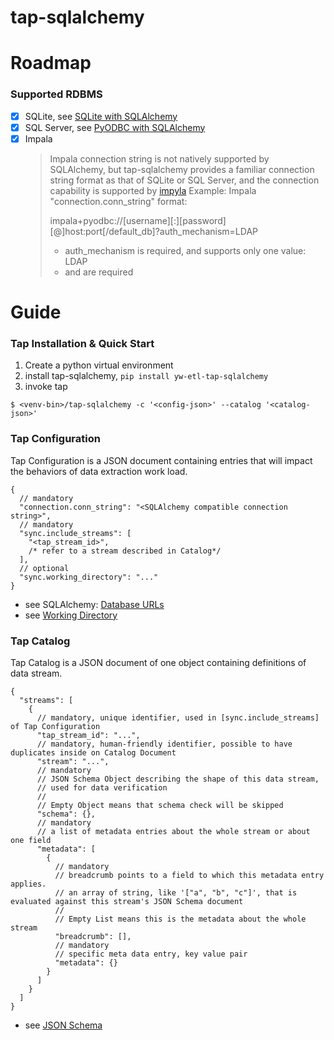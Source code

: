 # tap-sqlalchemy

# Roadmap

### Supported RDBMS

- [x] SQLite, see [SQLite with SQLAlchemy](https://docs.sqlalchemy.org/en/14/dialects/sqlite.html#connect-strings)
- [x] SQL Server, see [PyODBC with SQLAlchemy](https://docs.sqlalchemy.org/en/14/dialects/mssql.html#module-sqlalchemy.dialects.mssql.pyodbc)
- [x] Impala
  > Impala connection string is not natively supported by SQLAlchemy, but
  tap-sqlalchemy provides a familiar connection string format as that of SQLite or SQL Server, and the 
  connection capability is supported by [impyla](https://github.com/cloudera/impyla)
  > Example: 
  > Impala "connection.conn_string" format:
  > 
  > impala+pyodbc://[username][:][password][@]host:port[/default_db]?auth_mechanism=LDAP
  > 
  > - auth_mechanism is required, and supports only one value: LDAP
  > - <host> and <port> are required

# Guide

### Tap Installation & Quick Start

1. Create a python virtual environment
2. install tap-sqlalchemy, `pip install yw-etl-tap-sqlalchemy`
3. invoke tap

```shell
$ <venv-bin>/tap-sqlalchemy -c '<config-json>' --catalog '<catalog-json>'
```

### Tap Configuration

Tap Configuration is a JSON document containing entries that will impact the behaviors of data extraction work load.

```json5
{
  // mandatory
  "connection.conn_string": "<SQLAlchemy compatible connection string>",
  // mandatory
  "sync.include_streams": [ 
    "<tap_stream_id>", 
    /* refer to a stream described in Catalog*/ 
  ],
  // optional
  "sync.working_directory": "..."
}
```
* see SQLAlchemy: [Database URLs](https://docs.sqlalchemy.org/en/14/core/engines.html#database-urls)
* see [Working Directory](https://github.com/YiwenData/tap-sqlalchemy/issues/2) 

### Tap Catalog

Tap Catalog is a JSON document of one object containing definitions of data stream. 

```json5
{
  "streams": [
    {
      // mandatory, unique identifier, used in [sync.include_streams] of Tap Configuration
      "tap_stream_id": "...",
      // mandatory, human-friendly identifier, possible to have duplicates inside on Catalog Document
      "stream": "...",
      // mandatory
      // JSON Schema Object describing the shape of this data stream,
      // used for data verification
      // 
      // Empty Object means that schema check will be skipped
      "schema": {},
      // mandatory
      // a list of metadata entries about the whole stream or about one field
      "metadata": [
        {
          // mandatory
          // breadcrumb points to a field to which this metadata entry applies.
          // an array of string, like '["a", "b", "c"]', that is evaluated against this stream's JSON Schema document
          // 
          // Empty List means this is the metadata about the whole stream
          "breadcrumb": [],
          // mandatory
          // specific meta data entry, key value pair
          "metadata": {}
        }
      ]
    }
  ]
}
```

* see [JSON Schema](http://json-schema.org/)
